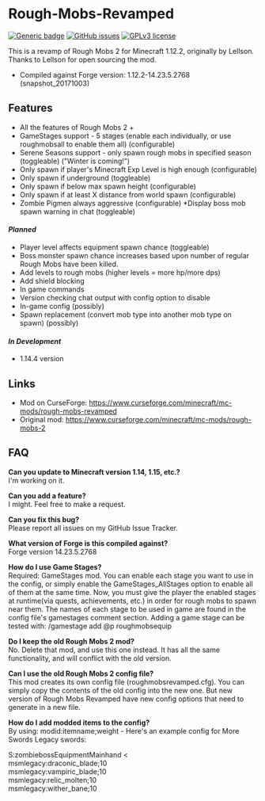 # Rough-Mobs-Revamped
[![Generic badge](https://img.shields.io/badge/version-1.12.2-orange.svg)](https://shields.io/) 
[![GitHub issues](https://img.shields.io/github/issues/p1ut0nium-git/Rough-Mobs-Revamped)](https://github.com/p1ut0nium-git/Rough-Mobs-Revamped/issues/) 
[![GPLv3 license](https://img.shields.io/badge/License-GPLv3-blue.svg)](http://perso.crans.org/besson/LICENSE.html)  

This is a revamp of Rough Mobs 2 for Minecraft 1.12.2, originally by Lellson. Thanks to Lellson for open sourcing the mod.

* Compiled against Forge version: 1.12.2-14.23.5.2768 (snapshot_20171003)

## Features

* All the features of Rough Mobs 2 +
* GameStages support - 5 stages (enable each individually, or use roughmobsall to enable them all) (configurable)
* Serene Seasons support - only spawn rough mobs in specified season (toggleable) ("Winter is coming!")
* Only spawn if player's Minecraft Exp Level is high enough (configurable)
* Only spawn if underground (toggleable)
* Only spawn if below max spawn height (configurable)
* Only spawn if at least X distance from world spawn (configurable)
* Zombie Pigmen always aggressive (configurable)
*Display boss mob spawn warning in chat (toggleable)

#### _Planned_

* Player level affects equipment spawn chance (toggleable)
* Boss monster spawn chance increases based upon number of regular Rough Mobs have been killed.
* Add levels to rough mobs (higher levels = more hp/more dps)
* Add shield blocking
* In game commands
* Version checking chat output with config option to disable
* In-game config (possibly)
* Spawn replacement (convert mob type into another mob type on spawn) (possibly)

#### _In Development_

* 1.14.4 version

## Links

* Mod on CurseForge: https://www.curseforge.com/minecraft/mc-mods/rough-mobs-revamped
* Original mod: https://www.curseforge.com/minecraft/mc-mods/rough-mobs-2

## FAQ

**Can you update to Minecraft version 1.14, 1.15, etc.?**  
I'm working on it.

**Can you add a feature?**  
I might. Feel free to make a request.  

**Can you fix this bug?**  
Please report all issues on my GitHub Issue Tracker.  

**What version of Forge is this compiled against?**   
Forge version 14.23.5.2768  

**How do I use Game Stages?**  
Required: GameStages mod. You can enable each stage you want to use in the config, or simply enable the GameStages_AllStages option to enable all of them at the same time. Now, you must give the player the enabled stages at runtime(via quests, achievements, etc.) in order for rough mobs to spawn near them. The names of each stage to be used in game are found in the config file's gamestages comment section. Adding a game stage can be tested with: /gamestage add @p roughmobsequip  

**Do I keep the old Rough Mobs 2 mod?**  
No. Delete that mod, and use this one instead. It has all the same functionality, and will conflict with the old version.  

**Can I use the old Rough Mobs 2 config file?**  
This mod creates its own config file (roughmobsrevamped.cfg). You can simply copy the contents of the old config into the new one. But new version of Rough Mobs Revamped have new config options that need to generate in a new file.  

**How do I add modded items to the config?**  
By using: modid:itemname;weight - Here's an example config for More Swords Legacy swords:  

S:zombiebossEquipmentMainhand <  
    msmlegacy:draconic_blade;10  
    msmlegacy:vampiric_blade;10  
    msmlegacy:relic_molten;10  
    msmlegacy:wither_bane;10  
>
